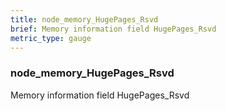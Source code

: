 ```yaml
---
title: node_memory_HugePages_Rsvd
brief: Memory information field HugePages_Rsvd
metric_type: gauge
---
```

### node_memory_HugePages_Rsvd

Memory information field HugePages_Rsvd
